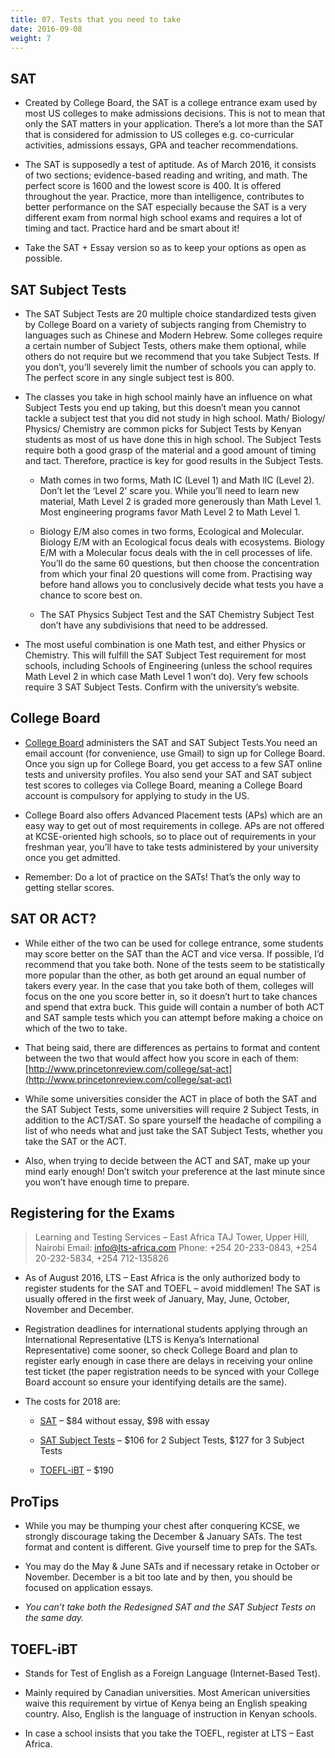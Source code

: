 ```yaml
---
title: 07. Tests that you need to take
date: 2016-09-08
weight: 7
---
```


## SAT

* Created by College Board, the SAT is a college entrance exam used by most US colleges to make admissions decisions. This is not to mean that only the SAT matters in your application. There’s a lot more than the SAT that is considered for admission to US colleges e.g. co-curricular activities, admissions essays, GPA and teacher recommendations.

* The SAT is supposedly a test of aptitude. As of March 2016, it consists of two sections; evidence-based reading and writing, and math. The perfect score is 1600 and the lowest score is 400. It is offered throughout the year. Practice, more than intelligence, contributes to better performance on the SAT especially because the SAT is a very different exam from normal high school exams and requires a lot of timing and tact. Practice hard and be smart about it!

* Take the SAT + Essay version so as to keep your options as open as possible.

## SAT Subject Tests

* The SAT Subject Tests are 20 multiple choice standardized tests given by College Board on a variety of subjects ranging from Chemistry to languages such as Chinese and Modern Hebrew. Some colleges require a certain number of Subject Tests, others make them optional, while others do not require but we recommend that you take Subject Tests. If you don’t, you’ll severely limit the number of schools you can apply to. The perfect score in any single subject test is 800.

* The classes you take in high school mainly have an influence on what Subject Tests you end up taking, but this doesn’t mean you cannot tackle a subject test that you did not study in high school. Math/ Biology/ Physics/ Chemistry are common picks for Subject Tests by Kenyan students as most of us have done this in high school. The Subject Tests require both a good grasp of the material and a good amount of timing and tact. Therefore, practice is key for good results in the Subject Tests.

  * Math comes in two forms, Math IC (Level 1) and Math lIC (Level 2). Don’t let the ‘Level 2’ scare you. While you’ll need to learn new material, Math Level 2 is graded more generously than Math Level 1. Most engineering programs favor Math Level 2 to Math Level 1.

  * Biology E/M also comes in two forms, Ecological and Molecular. Biology E/M with an Ecological focus deals with ecosystems. Biology E/M with a Molecular focus deals with the in cell processes of life. You’ll do the same 60 questions, but then choose the concentration from which your final 20 questions will come from. Practising way before hand allows you to conclusively decide what tests you have a chance to score best on.

  * The SAT Physics Subject Test and the SAT Chemistry Subject Test don’t have any subdivisions that need to be addressed.

* The most useful combination is one Math test, and either Physics or Chemistry. This will fulfill the SAT Subject Test requirement for most schools, including Schools of Engineering (unless the school requires Math Level 2 in which case Math Level 1 won’t do). Very few schools require 3 SAT Subject Tests. Confirm with the university’s website.

## College Board

* [College Board](https://www.collegeboard.org/) administers the SAT and SAT Subject Tests.You need an email account (for convenience, use Gmail) to sign up for College Board. Once you sign up for College Board, you get access to a few SAT online tests and university profiles. You also send your SAT and SAT subject test scores to colleges via College Board, meaning a College Board account is compulsory for applying to study in the US.

* College Board also offers Advanced Placement tests (APs) which are an easy way to get out of most requirements in college. APs are not offered at KCSE-oriented high schools, so to place out of requirements in your freshman year, you’ll have to take tests administered by your university once you get admitted.

* Remember: Do a lot of practice on the SATs! That’s the only way to getting stellar scores.

## SAT OR ACT?

* While either of the two can be used for college entrance, some students may score better on the SAT than the ACT and vice versa. If possible, I’d recommend that you take both. None of the tests seem to be statistically more popular than the other, as both get around an equal number of takers every year. In the case that you take both of them, colleges will focus on the one you score better in, so it doesn’t hurt to take chances and spend that extra buck. This guide will contain a number of both ACT and SAT sample tests which you can attempt before making a choice on which of the two to take.

* That being said, there are differences as pertains to format and content between the two that would affect how you score in each of them: [http://www.princetonreview.com/college/sat-act](http://www.princetonreview.com/college/sat-act)

* While some universities consider the ACT in place of both the SAT and the SAT Subject Tests, some universities will require 2 Subject Tests, in addition to the ACT/SAT. So spare yourself the headache of compiling a list of who needs what and just take the SAT Subject Tests, whether you take the SAT or the ACT.

* Also, when trying to decide between the ACT and SAT, make up your mind early enough! Don’t switch your preference at the last minute since you won’t have enough time to prepare.

## Registering for the Exams

> Learning and Testing Services – East Africa
TAJ Tower, Upper Hill, Nairobi
Email: info@lts-africa.com
Phone: +254 20-233-0843, +254 20-232-5834, +254 712-135826

* As of August 2016, LTS – East Africa is the only authorized body to register students for the SAT and TOEFL – avoid middlemen! The SAT is usually offered in the first week of January, May, June, October, November and December.

* Registration deadlines for international students applying through an International Representative (LTS is Kenya’s International Representative) come sooner, so check College Board and plan to register early enough in case there are delays in receiving your online test ticket (the paper registration needs to be synced with your College Board account so ensure your identifying details are the same).

* The costs for 2018 are:

  * [SAT](https://collegereadiness.collegeboard.org/sat/register/international/fees) – $84 without essay, $98 with essay

  * [SAT Subject Tests](https://collegereadiness.collegeboard.org/sat-subject-tests/register/international-registration/fees) – $106 for 2 Subject Tests, $127 for 3 Subject Tests

  * [TOEFL-iBT](https://www.ets.org/bin/getprogram.cgi?urlSource=toefl&newRegURL=&test=TOEFL&greClosed=new&greClosedCountry=China&browserType=&toeflType=&redirect=&t_country1=group_Kenya) – $190

## ProTips

* While you may be thumping your chest after conquering KCSE, we strongly discourage taking the December & January SATs. The test format and content is different. Give yourself time to prep for the SATs.

* You may do the May & June SATs and if necessary retake in October or November. December is a bit too late and by then, you should be focused on application essays.

* *You can’t take both the Redesigned SAT and the SAT Subject Tests on the same day.*

## TOEFL-iBT

* Stands for Test of English as a Foreign Language (Internet-Based Test).

* Mainly required by Canadian universities. Most American universities waive this requirement by virtue of Kenya being an English speaking country. Also, English is the language of instruction in Kenyan schools.

* In case a school insists that you take the TOEFL, register at LTS – East Africa.
